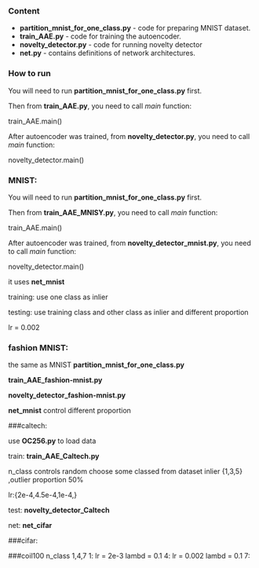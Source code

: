 

### Content

* **partition_mnist_for_one_class.py** - code for preparing MNIST dataset.
* **train_AAE.py** - code for training the autoencoder.
* **novelty_detector.py** - code for running novelty detector
* **net.py** - contains definitions of network architectures. 

### How to run

You will need to run **partition_mnist_for_one_class.py** first.

Then from **train_AAE.py**, you need to call *main* function:

train_AAE.main()
  
After autoencoder was trained, from **novelty_detector.py**, you need to call *main* function:

novelty_detector.main()


### MNIST:

You will need to run **partition_mnist_for_one_class.py** first.

Then from **train_AAE_MNISY.py**, you need to call *main* function:

train_AAE.main()
  
After autoencoder was trained, from **novelty_detector_mnist.py**, you need to call *main* function:

novelty_detector.main()

it uses **net_mnist**

training: use one class as inlier

testing: use training class and other class as inlier and different proportion

lr = 0.002 

### fashion MNIST:
the same as MNIST
**partition_mnist_for_one_class.py**

**train_AAE_fashion-mnist.py**

**novelty_detector_fashion-mnist.py**

**net_mnist**
control different proportion

###caltech:

use **OC256.py** to load data

train: **train_AAE_Caltech.py**  

n_class controls random choose some classed from dataset inlier {1,3,5} ,outlier proportion 50%

lr:{2e-4,4.5e-4,1e-4,}

test: **novelty_detector_Caltech**

net: **net_cifar**  

###cifar:



###coil100
n_class 1,4,7
1:
lr = 2e-3 lambd = 0.1
4:
lr = 0.002 lambd = 0.1
7:
